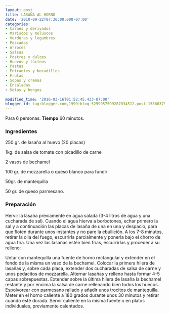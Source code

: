 ```yaml
---
layout: post
title: LASAÑA AL HORNO
date: '2010-09-22T07:30:00.000-07:00'
categories:
- Carnes y derivados
- Mariscos y moluscos
- Verduras y legumbres
- Pescados
- Arroces
- Salsas
- Postres y dulces
- Huevos y lácteos
- Pastas
- Entrantes y bocadillos
- Frutas
- Sopas y cremas
- Ensaladas
- Setas y hongos
 
modified_time: '2016-03-16T01:52:45.433-07:00'
blogger_id: tag:blogger.com,1999:blog-5299957599287034512.post-1586637519878630295
---
```


Para 6 personas.
<b>Tiempo</b> 60 minutos.

<h3>Ingredientes</h3>

250 gr. de lasaña al huevo (20 placas)

1kg. de salsa de tomate con picadillo de carne

2 vasos de bechamel

100 gr. de mozzarella o queso blanco para fundir

50gr. de mantequilla

50 gr. de queso parmesano.

<h3>Preparación</h3>

Hervir la lasaña previamente en agua salada (3-4 litros de agua y una cucharada de sal). Cuando el agua hierva a borbotones, echar primero la sal y a continuación las placas de lasaña de una en una y despacio, para que floten durante unos instantes y no pare la ebullición. A los 7-8 minutos, retirar la olla del fuego, escurrirla parcialmente y ponerla bajo el chorro de agua fría. Una vez las lasañas estén bien frías, escurrirlas y proceder a su relleno:

Untar con mantequilla una fuente de horno rectangular y extender en el fondo de la misma un vaso de la bechamel. Colocar la primera hilera de lasañas y, sobre cada placa, extender dos cucharadas de salsa de carne y unos pedacitos de mozzarella. Alternar lasañas y relleno hasta formar 4-5 capas sobrepuestas. Extender sobre la última hilera de lasaña la bechamel restante y por encima la salsa de carne rellenando bien todos los huecos. Espolvorear con parmesano rallado y añadir unos trocitos de mantequilla. Meter en el horno caliente a 180 grados durante unos 30 minutos y retirar cuando esté dorada. Servir caliente en la misma fuente o en platos individuales, previamente calentados.

